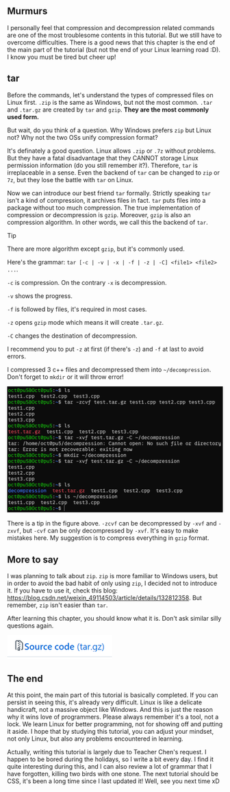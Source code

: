 ## Murmurs
I personally feel that compression and decompression related commands are one of the most troublesome contents in this tutorial. But we still have to overcome difficulties. There is a good news that this chapter is the end of the main part of the tutorial (but not the end of your Linux learning road :D). I know you must be tired but cheer up!

## tar
Before the commands, let's understand the types of compressed files on Linux first. `.zip` is the same as Windows, but not the most common. `.tar` and  `.tar.gz` are created by `tar` and `gzip`. **They are the most commonly used form.**

But wait, do you think of a question. Why Windows prefers `zip` but Linux not? Why not the two OSs unify compression format?

It's definately a good question. Linux allows `.zip` or `.7z` without problems. But they have a fatal disadvantage that they CANNOT storage Linux permission information (do you still remember it?). Therefore, `tar` is irreplaceable in a sense. Even the backend of `tar` can be changed to `zip` or `7z`, but they lose the battle with `tar` on Linux.

Now we can introduce our best friend `tar` formally. Strictly speaking `tar` isn't a kind of compression, it archives files in fact. `tar` puts files into a package without too much compression. The true implementation of compression or decompression is `gzip`. Moreover, `gzip` is also an compression algorithm. In other words, we call this the backend of `tar`.

>[!TIP]
>There are more algorithm except `gzip`, but it's commonly used.

Here's the grammar: `tar [-c | -v | -x | -f | -z | -C] <file1> <file2> ...`.

`-c` is compression. On the contrary `-x` is decompression.

`-v` shows the progress.

`-f` is followed by files, it's required in most cases.

`-z` opens `gzip` mode which means it will create `.tar.gz`.

`-C` changes the destination of decompression.

I recommend you to put `-z` at first (if there's `-z`) and `-f` at last to avoid errors.

I compressed 3 c++ files and  decompressed them into `~/decompression`. Don't forget to `mkdir` or it will throw error!

![](/assets/Linux/13%20Linux%20compression%20commands/1.png)

There is a tip in the figure above. `-zcvf` can be decompressed by `-xvf` and `-zxvf`, but `-cvf` can be only decompressed by `-xvf`. It's easy to make mistakes here. My suggestion is to compress everything in `gzip` format.

## More to say
I was planning to talk about `zip`. `zip` is more familiar to Windows users, but in order to avoid the bad habit of only using `zip`, I decided not to introduce it. If you have to use it, check this blog: https://blog.csdn.net/weixin_49114503/article/details/132812358. But  remember, `zip` isn't easier than `tar`.

After learning this chapter, you should know what it is. Don't ask similar silly questions again.

![](/assets/Linux/13%20Linux%20compression%20commands/2.png)

## The end
At this point, the main part of this tutorial is basically completed. If you can persist in seeing this, it's already very difficult. Linux is like a delicate handicraft, not a massive object like Windows. And this is just the reason why it wins love of programmers. Please always remember it's a tool, not a lock. We learn Linux for better programming, not for showing off and putting it aside. I hope that by studying this tutorial, you can adjust your mindset, not only Linux, but also any problems encountered in learning.

Actually, writing this tutorial is largely due to Teacher Chen's request. I happen to be bored during the holidays, so I write a bit every day. I find it quite interesting during this, and I can also review a lot of grammar that I have forgotten, killing two birds with one stone. The next tutorial should be CSS, it's been a long time since I last updated it! Well, see you next time xD
